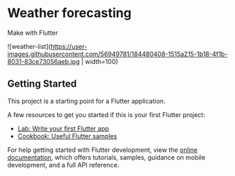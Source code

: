 # Weather forecasting
Make with Flutter

![weather-list](https://user-images.githubusercontent.com/56949781/184480408-1515a215-1b18-4f1b-8031-83ce73056aeb.jpg  | width=100)


## Getting Started

This project is a starting point for a Flutter application.

A few resources to get you started if this is your first Flutter project:

- [Lab: Write your first Flutter app](https://docs.flutter.dev/get-started/codelab)
- [Cookbook: Useful Flutter samples](https://docs.flutter.dev/cookbook)

For help getting started with Flutter development, view the
[online documentation](https://docs.flutter.dev/), which offers tutorials,
samples, guidance on mobile development, and a full API reference.
